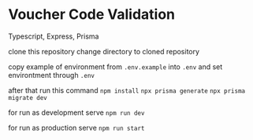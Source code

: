 # Voucher Code Validation
Typescript, Express, Prisma

clone this repository
change directory to cloned repository

copy example of environment from ```.env.example``` into ```.env``` and set environtment through ```.env```

after that run this command
```npm install```
```npx prisma generate```
```npx prisma migrate dev```


for run as development serve
```npm run dev```

for run as production serve
```npm run start```
